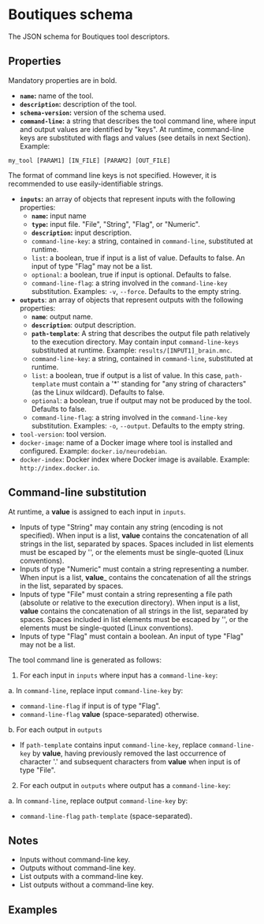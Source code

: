 # Boutiques schema

The JSON schema for Boutiques tool descriptors.

## Properties

Mandatory properties are in bold.

* **`name`:** name of the tool.
* **`description`:** description of the tool.
* **`schema-version`:** version of the schema used.
* **`command-line`:** a string that describes the tool command line, where input and output values are identified by "keys". At runtime, command-line keys are substituted with flags and values (see details in next Section). Example:
```
my_tool [PARAM1] [IN_FILE] [PARAM2] [OUT_FILE]
```
The format of command line keys is not specified. However, it is recommended to use easily-identifiable strings.
* **`inputs`:** an array of objects that represent inputs with the following properties:
  * **`name`:** input name
  * **`type`:** input file. "File", "String", "Flag", or "Numeric". 
  * **`description`:** input description.
  * `command-line-key`: a string, contained in `command-line`, substituted at runtime. 
  * `list`: a boolean, true if input is a list of value. Defaults to false. An input of type "Flag" may not be a list.
  * `optional`: a boolean, true if input is optional. Defaults to false.
  * `command-line-flag`: a string involved in the `command-line-key` substitution. Examples: ```-v```, ```--force```. Defaults to the empty string.
* **`outputs`**: an array of objects that represent outputs with the following properties:
  * **`name`**: output name.
  * **`description`**: output description.
  * **`path-template`**: A string that describes the output file path relatively to the execution directory. May contain input `command-line-keys` substituted at runtime. Example: ```results/[INPUT1]_brain.mnc```.
  * `command-line-key`: a string, contained in `command-line`, substituted at runtime. 
  * `list`: a boolean, true if output is a list of value. In this case, `path-template` must contain a '*' standing for "any string of characters" (as the Linux wildcard). Defaults to false.
  * `optional`: a boolean, true if output may not be produced by the tool. Defaults to false.
  * `command-line-flag`: a string involved in the `command-line-key` substitution. Examples: ```-o```, ```--output```. Defaults to the empty string.
* `tool-version`: tool version.
* `docker-image`: name of a Docker image where tool is installed and configured. Example: ```docker.io/neurodebian```.
* `docker-index`: Docker index where Docker image is available. Example: ```http://index.docker.io```.

## Command-line substitution

At runtime, a __value__ is assigned to each input in ```inputs```.

* Inputs of type "String" may contain any string (encoding is not specified). When input is a list, __value__ contains the concatenation of all strings in the list, separated by spaces. Spaces included in list elements must be escaped by '\', or the elements must be single-quoted (Linux conventions). 
* Inputs of type "Numeric" must contain a string representing a number. When input is a list, __value___ contains the concatenation of all the strings in the list, separated by spaces. 
* Inputs of type "File" must contain a string representing a file path (absolute or relative to the execution directory). When input is a list, __value__ contains the concatenation of all strings in the list, separated by spaces. Spaces included in list elements must be escaped by '\', or the elements must be single-quoted (Linux conventions).
* Inputs of type "Flag" must contain a boolean. An input of type "Flag" may not be a list. 

The tool command line is generated as follows:

1. For each input in ```inputs``` where input has a ```command-line-key```:

  a. In ```command-line```, replace input ```command-line-key``` by:

   * ```command-line-flag``` if input is of type "Flag".
   * ```command-line-flag``` __value__ (space-separated) otherwise.  

  b. For each output in ```outputs```

   * If ```path-template``` contains input ```command-line-key```, replace ```command-line-key``` by __value__, having previously removed the last occurrence of character '.' and subsequent characters from __value__ when input is of type "File".

2. For each output in ```outputs``` where output has a ```command-line-key```:

  a. In ```command-line```, replace output ```command-line-key``` by:

   * ```command-line-flag``` ```path-template``` (space-separated).

## Notes

* Inputs without command-line key.
* Outputs without command-line key.
* List outputs with a command-line key.
* List outputs without a command-line key. 

## Examples